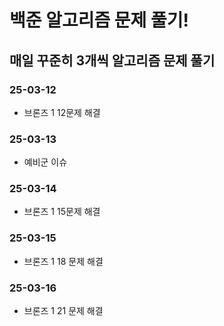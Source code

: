 # 백준 알고리즘 문제 풀기!

## 매일 꾸준히 3개씩 알고리즘 문제 풀기

### 25-03-12

- 브론즈 1 12문제 해결

### 25-03-13
- 예비군 이슈

### 25-03-14
- 브론즈 1 15문제 해결

### 25-03-15
- 브론즈 1 18 문제 해결

### 25-03-16
- 브론즈 1 21 문제 해결